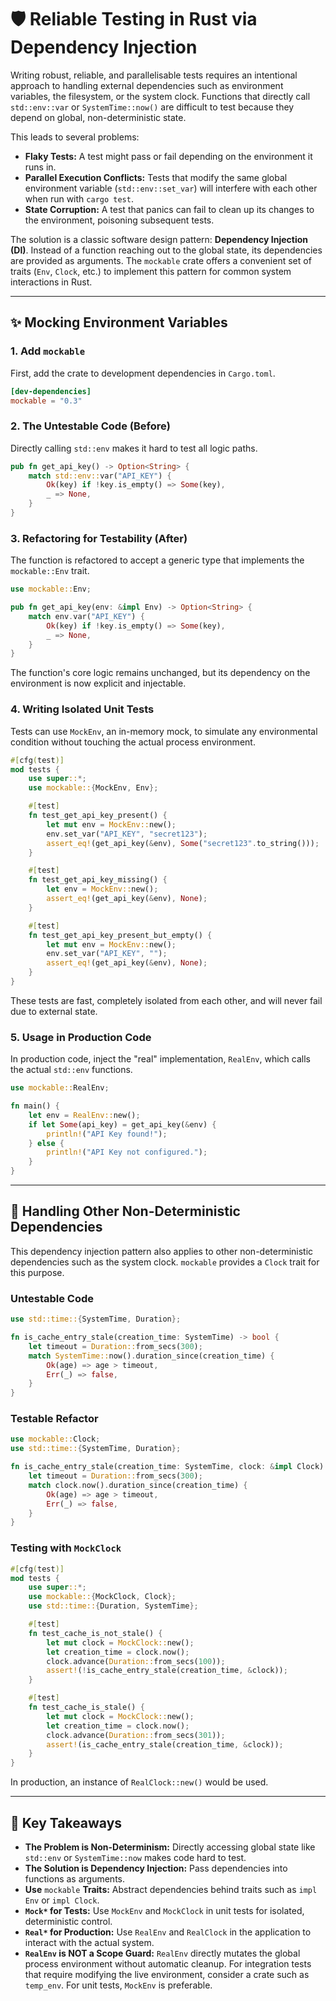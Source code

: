 # 🛡️ Reliable Testing in Rust via Dependency Injection

Writing robust, reliable, and parallelisable tests requires an intentional approach to handling external dependencies such as environment variables, the filesystem, or the system clock. Functions that directly call `std::env::var` or `SystemTime::now()` are difficult to test because they depend on global, non-deterministic state.

This leads to several problems:

- **Flaky Tests:** A test might pass or fail depending on the environment it runs in.
- **Parallel Execution Conflicts:** Tests that modify the same global environment variable (`std::env::set_var`) will interfere with each other when run with `cargo test`.
- **State Corruption:** A test that panics can fail to clean up its changes to the environment, poisoning subsequent tests.

The solution is a classic software design pattern: **Dependency Injection (DI)**. Instead of a function reaching out to the global state, its dependencies are provided as arguments. The `mockable` crate offers a convenient set of traits (`Env`, `Clock`, etc.) to implement this pattern for common system interactions in Rust.

---

## ✨ Mocking Environment Variables

### 1. Add `mockable`

First, add the crate to development dependencies in `Cargo.toml`.

```toml
[dev-dependencies]
mockable = "0.3"
```

### 2. The Untestable Code (Before)

Directly calling `std::env` makes it hard to test all logic paths.

```rust
pub fn get_api_key() -> Option<String> {
    match std::env::var("API_KEY") {
        Ok(key) if !key.is_empty() => Some(key),
        _ => None,
    }
}
```

### 3. Refactoring for Testability (After)

The function is refactored to accept a generic type that implements the `mockable::Env` trait.

```rust
use mockable::Env;

pub fn get_api_key(env: &impl Env) -> Option<String> {
    match env.var("API_KEY") {
        Ok(key) if !key.is_empty() => Some(key),
        _ => None,
    }
}
```

The function's core logic remains unchanged, but its dependency on the environment is now explicit and injectable.

### 4. Writing Isolated Unit Tests

Tests can use `MockEnv`, an in-memory mock, to simulate any environmental condition without touching the actual process environment.

```rust
#[cfg(test)]
mod tests {
    use super::*;
    use mockable::{MockEnv, Env};

    #[test]
    fn test_get_api_key_present() {
        let mut env = MockEnv::new();
        env.set_var("API_KEY", "secret123");
        assert_eq!(get_api_key(&env), Some("secret123".to_string()));
    }

    #[test]
    fn test_get_api_key_missing() {
        let env = MockEnv::new();
        assert_eq!(get_api_key(&env), None);
    }

    #[test]
    fn test_get_api_key_present_but_empty() {
        let mut env = MockEnv::new();
        env.set_var("API_KEY", "");
        assert_eq!(get_api_key(&env), None);
    }
}
```

These tests are fast, completely isolated from each other, and will never fail due to external state.

### 5. Usage in Production Code

In production code, inject the "real" implementation, `RealEnv`, which calls the actual `std::env` functions.

```rust
use mockable::RealEnv;

fn main() {
    let env = RealEnv::new();
    if let Some(api_key) = get_api_key(&env) {
        println!("API Key found!");
    } else {
        println!("API Key not configured.");
    }
}
```

---

## 🔩 Handling Other Non-Deterministic Dependencies

This dependency injection pattern also applies to other non-deterministic dependencies such as the system clock. `mockable` provides a `Clock` trait for this purpose.

### Untestable Code

```rust
use std::time::{SystemTime, Duration};

fn is_cache_entry_stale(creation_time: SystemTime) -> bool {
    let timeout = Duration::from_secs(300);
    match SystemTime::now().duration_since(creation_time) {
        Ok(age) => age > timeout,
        Err(_) => false,
    }
}
```

### Testable Refactor

```rust
use mockable::Clock;
use std::time::{SystemTime, Duration};

fn is_cache_entry_stale(creation_time: SystemTime, clock: &impl Clock) -> bool {
    let timeout = Duration::from_secs(300);
    match clock.now().duration_since(creation_time) {
        Ok(age) => age > timeout,
        Err(_) => false,
    }
}
```

### Testing with `MockClock`

```rust
#[cfg(test)]
mod tests {
    use super::*;
    use mockable::{MockClock, Clock};
    use std::time::{Duration, SystemTime};

    #[test]
    fn test_cache_is_not_stale() {
        let mut clock = MockClock::new();
        let creation_time = clock.now();
        clock.advance(Duration::from_secs(100));
        assert!(!is_cache_entry_stale(creation_time, &clock));
    }

    #[test]
    fn test_cache_is_stale() {
        let mut clock = MockClock::new();
        let creation_time = clock.now();
        clock.advance(Duration::from_secs(301));
        assert!(is_cache_entry_stale(creation_time, &clock));
    }
}
```

In production, an instance of `RealClock::new()` would be used.

---

## 📌 Key Takeaways

- **The Problem is Non-Determinism:** Directly accessing global state like `std::env` or `SystemTime::now` makes code hard to test.
- **The Solution is Dependency Injection:** Pass dependencies into functions as arguments.
- **Use** `mockable` **Traits:** Abstract dependencies behind traits such as `impl Env` or `impl Clock`.
- **`Mock*` for Tests:** Use `MockEnv` and `MockClock` in unit tests for isolated, deterministic control.
- **`Real*` for Production:** Use `RealEnv` and `RealClock` in the application to interact with the actual system.
- **`RealEnv` is NOT a Scope Guard:** `RealEnv` directly mutates the global process environment without automatic cleanup. For integration tests that require modifying the live environment, consider a crate such as `temp_env`. For unit tests, `MockEnv` is preferable.

